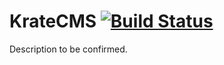 # KrateCMS [![Build Status](https://travis-ci.com/digitalkrate/KrateCMS.svg?branch=master)](https://travis-ci.com/digitalkrate/KrateCMS)
Description to be confirmed.
